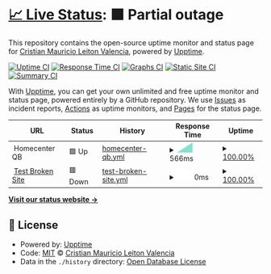 # [📈 Live Status](https://crileiton.github.io/upptime-QB): <!--live status--> **🟧 Partial outage**

This repository contains the open-source uptime monitor and status page for [Cristian Mauricio Leiton Valencia](https://cristianleiton.com), powered by [Upptime](https://github.com/upptime/upptime).

[![Uptime CI](https://github.com/crileiton/upptime-QB/workflows/Uptime%20CI/badge.svg)](https://github.com/crileiton/upptime-QB/actions?query=workflow%3A%22Uptime+CI%22)
[![Response Time CI](https://github.com/crileiton/upptime-QB/workflows/Response%20Time%20CI/badge.svg)](https://github.com/crileiton/upptime-QB/actions?query=workflow%3A%22Response+Time+CI%22)
[![Graphs CI](https://github.com/crileiton/upptime-QB/workflows/Graphs%20CI/badge.svg)](https://github.com/crileiton/upptime-QB/actions?query=workflow%3A%22Graphs+CI%22)
[![Static Site CI](https://github.com/crileiton/upptime-QB/workflows/Static%20Site%20CI/badge.svg)](https://github.com/crileiton/upptime-QB/actions?query=workflow%3A%22Static+Site+CI%22)
[![Summary CI](https://github.com/crileiton/upptime-QB/workflows/Summary%20CI/badge.svg)](https://github.com/crileiton/upptime-QB/actions?query=workflow%3A%22Summary+CI%22)

With [Upptime](https://upptime.js.org), you can get your own unlimited and free uptime monitor and status page, powered entirely by a GitHub repository. We use [Issues](https://github.com/crileiton/upptime-QB/issues) as incident reports, [Actions](https://github.com/crileiton/upptime-QB/actions) as uptime monitors, and [Pages](https://crileiton.github.io/upptime-QB) for the status page.

<!--start: status pages-->
<!-- This summary is generated by Upptime (https://github.com/upptime/upptime) -->
<!-- Do not edit this manually, your changes will be overwritten -->
<!-- prettier-ignore -->
| URL | Status | History | Response Time | Uptime |
| --- | ------ | ------- | ------------- | ------ |
| <img alt="" src="https://favicons.githubusercontent.com/null" height="13"> Homecenter QB | 🟩 Up | [homecenter-qb.yml](https://github.com/crileiton/upptime-QB/commits/HEAD/history/homecenter-qb.yml) | <details><summary><img alt="Response time graph" src="./graphs/homecenter-qb/response-time-week.png" height="20"> 566ms</summary><br><a href="https://crileiton.github.io/upptime-QB/history/homecenter-qb"><img alt="Response time 566" src="https://img.shields.io/endpoint?url=https%3A%2F%2Fraw.githubusercontent.com%2Fcrileiton%2Fupptime-QB%2FHEAD%2Fapi%2Fhomecenter-qb%2Fresponse-time.json"></a><br><a href="https://crileiton.github.io/upptime-QB/history/homecenter-qb"><img alt="24-hour response time 566" src="https://img.shields.io/endpoint?url=https%3A%2F%2Fraw.githubusercontent.com%2Fcrileiton%2Fupptime-QB%2FHEAD%2Fapi%2Fhomecenter-qb%2Fresponse-time-day.json"></a><br><a href="https://crileiton.github.io/upptime-QB/history/homecenter-qb"><img alt="7-day response time 566" src="https://img.shields.io/endpoint?url=https%3A%2F%2Fraw.githubusercontent.com%2Fcrileiton%2Fupptime-QB%2FHEAD%2Fapi%2Fhomecenter-qb%2Fresponse-time-week.json"></a><br><a href="https://crileiton.github.io/upptime-QB/history/homecenter-qb"><img alt="30-day response time 566" src="https://img.shields.io/endpoint?url=https%3A%2F%2Fraw.githubusercontent.com%2Fcrileiton%2Fupptime-QB%2FHEAD%2Fapi%2Fhomecenter-qb%2Fresponse-time-month.json"></a><br><a href="https://crileiton.github.io/upptime-QB/history/homecenter-qb"><img alt="1-year response time 566" src="https://img.shields.io/endpoint?url=https%3A%2F%2Fraw.githubusercontent.com%2Fcrileiton%2Fupptime-QB%2FHEAD%2Fapi%2Fhomecenter-qb%2Fresponse-time-year.json"></a></details> | <details><summary><a href="https://crileiton.github.io/upptime-QB/history/homecenter-qb">100.00%</a></summary><a href="https://crileiton.github.io/upptime-QB/history/homecenter-qb"><img alt="All-time uptime 100.00%" src="https://img.shields.io/endpoint?url=https%3A%2F%2Fraw.githubusercontent.com%2Fcrileiton%2Fupptime-QB%2FHEAD%2Fapi%2Fhomecenter-qb%2Fuptime.json"></a><br><a href="https://crileiton.github.io/upptime-QB/history/homecenter-qb"><img alt="24-hour uptime 100.00%" src="https://img.shields.io/endpoint?url=https%3A%2F%2Fraw.githubusercontent.com%2Fcrileiton%2Fupptime-QB%2FHEAD%2Fapi%2Fhomecenter-qb%2Fuptime-day.json"></a><br><a href="https://crileiton.github.io/upptime-QB/history/homecenter-qb"><img alt="7-day uptime 100.00%" src="https://img.shields.io/endpoint?url=https%3A%2F%2Fraw.githubusercontent.com%2Fcrileiton%2Fupptime-QB%2FHEAD%2Fapi%2Fhomecenter-qb%2Fuptime-week.json"></a><br><a href="https://crileiton.github.io/upptime-QB/history/homecenter-qb"><img alt="30-day uptime 100.00%" src="https://img.shields.io/endpoint?url=https%3A%2F%2Fraw.githubusercontent.com%2Fcrileiton%2Fupptime-QB%2FHEAD%2Fapi%2Fhomecenter-qb%2Fuptime-month.json"></a><br><a href="https://crileiton.github.io/upptime-QB/history/homecenter-qb"><img alt="1-year uptime 100.00%" src="https://img.shields.io/endpoint?url=https%3A%2F%2Fraw.githubusercontent.com%2Fcrileiton%2Fupptime-QB%2FHEAD%2Fapi%2Fhomecenter-qb%2Fuptime-year.json"></a></details>
| <img alt="" src="https://favicons.githubusercontent.com/qdasdb.homecendasdaster.co" height="13"> [Test Broken Site](https://qdasdb.homecendasdaster.co) | 🟥 Down | [test-broken-site.yml](https://github.com/crileiton/upptime-QB/commits/HEAD/history/test-broken-site.yml) | <details><summary><img alt="Response time graph" src="./graphs/test-broken-site/response-time-week.png" height="20"> 0ms</summary><br><a href="https://crileiton.github.io/upptime-QB/history/test-broken-site"><img alt="Response time 0" src="https://img.shields.io/endpoint?url=https%3A%2F%2Fraw.githubusercontent.com%2Fcrileiton%2Fupptime-QB%2FHEAD%2Fapi%2Ftest-broken-site%2Fresponse-time.json"></a><br><a href="https://crileiton.github.io/upptime-QB/history/test-broken-site"><img alt="24-hour response time 0" src="https://img.shields.io/endpoint?url=https%3A%2F%2Fraw.githubusercontent.com%2Fcrileiton%2Fupptime-QB%2FHEAD%2Fapi%2Ftest-broken-site%2Fresponse-time-day.json"></a><br><a href="https://crileiton.github.io/upptime-QB/history/test-broken-site"><img alt="7-day response time 0" src="https://img.shields.io/endpoint?url=https%3A%2F%2Fraw.githubusercontent.com%2Fcrileiton%2Fupptime-QB%2FHEAD%2Fapi%2Ftest-broken-site%2Fresponse-time-week.json"></a><br><a href="https://crileiton.github.io/upptime-QB/history/test-broken-site"><img alt="30-day response time 0" src="https://img.shields.io/endpoint?url=https%3A%2F%2Fraw.githubusercontent.com%2Fcrileiton%2Fupptime-QB%2FHEAD%2Fapi%2Ftest-broken-site%2Fresponse-time-month.json"></a><br><a href="https://crileiton.github.io/upptime-QB/history/test-broken-site"><img alt="1-year response time 0" src="https://img.shields.io/endpoint?url=https%3A%2F%2Fraw.githubusercontent.com%2Fcrileiton%2Fupptime-QB%2FHEAD%2Fapi%2Ftest-broken-site%2Fresponse-time-year.json"></a></details> | <details><summary><a href="https://crileiton.github.io/upptime-QB/history/test-broken-site">100.00%</a></summary><a href="https://crileiton.github.io/upptime-QB/history/test-broken-site"><img alt="All-time uptime 100.00%" src="https://img.shields.io/endpoint?url=https%3A%2F%2Fraw.githubusercontent.com%2Fcrileiton%2Fupptime-QB%2FHEAD%2Fapi%2Ftest-broken-site%2Fuptime.json"></a><br><a href="https://crileiton.github.io/upptime-QB/history/test-broken-site"><img alt="24-hour uptime 100.00%" src="https://img.shields.io/endpoint?url=https%3A%2F%2Fraw.githubusercontent.com%2Fcrileiton%2Fupptime-QB%2FHEAD%2Fapi%2Ftest-broken-site%2Fuptime-day.json"></a><br><a href="https://crileiton.github.io/upptime-QB/history/test-broken-site"><img alt="7-day uptime 100.00%" src="https://img.shields.io/endpoint?url=https%3A%2F%2Fraw.githubusercontent.com%2Fcrileiton%2Fupptime-QB%2FHEAD%2Fapi%2Ftest-broken-site%2Fuptime-week.json"></a><br><a href="https://crileiton.github.io/upptime-QB/history/test-broken-site"><img alt="30-day uptime 100.00%" src="https://img.shields.io/endpoint?url=https%3A%2F%2Fraw.githubusercontent.com%2Fcrileiton%2Fupptime-QB%2FHEAD%2Fapi%2Ftest-broken-site%2Fuptime-month.json"></a><br><a href="https://crileiton.github.io/upptime-QB/history/test-broken-site"><img alt="1-year uptime 100.00%" src="https://img.shields.io/endpoint?url=https%3A%2F%2Fraw.githubusercontent.com%2Fcrileiton%2Fupptime-QB%2FHEAD%2Fapi%2Ftest-broken-site%2Fuptime-year.json"></a></details>

<!--end: status pages-->

[**Visit our status website →**](https://crileiton.github.io/upptime-QB)

## 📄 License

- Powered by: [Upptime](https://github.com/upptime/upptime)
- Code: [MIT](./LICENSE) © [Cristian Mauricio Leiton Valencia](https://cristianleiton.com)
- Data in the `./history` directory: [Open Database License](https://opendatacommons.org/licenses/odbl/1-0/)
